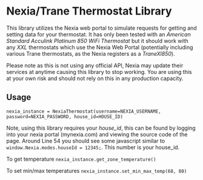 # Nexia/Trane Thermostat Library

This library utilizes the Nexia web portal to simulate requests for getting and setting data for your thermostat. It has only been tested with an _American Standard Acculink Platinum 850 WiFi Thermostat_ but it should work with any _XXL_ thermostats which use the Nexia Web Portal (potentially including various Trane thermostats, as the Nexia registers as a _TraneXl850_).

Please note as this is not using any official API, Nexia may update their services at anytime causing this library to stop working. You are using this at your own risk and should not rely on this in any production capacity.

## Usage

`nexia_instance = NexiaThermostat(username=NEXIA_USERNAME, password=NEXIA_PASSWORD, house_id=HOUSE_ID)`

Note, using this library requires your _house_id_, this can be found by logging into your nexia portal (mynexia.com) and viewing the source code of the page. Around Line 54 you should see some javascript similar to `window.Nexia.modes.houseId = 12345;`. This number is your house_id.

To get temperature `nexia_instance.get_zone_temperature()`

To set min/max temperatures `nexia_instance.set_min_max_temp(68, 80)`